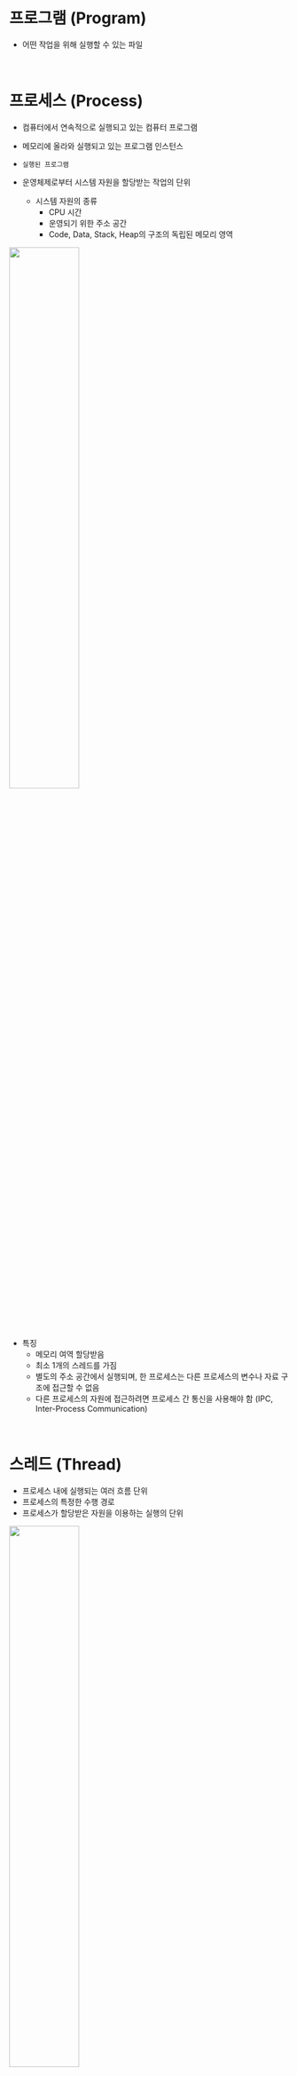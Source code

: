 # 프로그램 (Program)

- 어떤 작업을 위해 실행할 수 있는 파일
<br>

# 프로세스 (Process)

- 컴퓨터에서 연속적으로 실행되고 있는 컴퓨터 프로그램
- 메모리에 올라와 실행되고 있는 프로그램 인스턴스
- `실행된 프로그램`

- 운영체제로부터 시스템 자원을 할당받는 작업의 단위
  - 시스템 자원의 종류
    - CPU 시간
    - 운영되기 위한 주소 공간
    - Code, Data, Stack, Heap의 구조의 독립된 메모리 영역

<img src="" width="50%"/>

- 특징
  - 메모리 여역 할당받음
  - 최소 1개의 스레드를 가짐
  - 별도의 주소 공간에서 실행되며, 한 프로세스는 다른 프로세스의 변수나 자료 구조에 접근할 수 없음
  - 다른 프로세스의 자원에 접근하려면 프로세스 간 통신을 사용해야 함 (IPC, Inter-Process Communication)

<br>

# 스레드 (Thread)

- 프로세스 내에 실행되는 여러 흐름 단위
- 프로세스의 특정한 수행 경로
- 프로세스가 할당받은 자원을 이용하는 실행의 단위

<img src="" width="50%"/>

- 특징
  - 프로세스 내에서 각각 Stack, Resistry는 따로 할당받고 Code, Data, Heap 영역을 공유한다.
  - 한 프로세스 내 동작되는 여러 실행의 흐름으로 프로세스 내의 주소 공간이나 자원들을 스레드끼리 공유하면서 실행한다.
  - 한 스레드가 프로세스 자원을 변경하려면 다른 이웃 스레드(Sliding Thread)도 그 변경 결과를 즉시 볼 수 있다.

<br>

# 멀티 프로세스

- 하나의 응용프로그램을 여러 개의 프로세스로 구성하여 각 프로세스가 하나의 작업을 처리

- 장점
  - 여러 개의 자식 프로세스 중 하나에 문제가 발생하면 그 자식 프로세스만 죽는 것 이상으로 다른 영향이 확산되지 않음
  
- 단점

  -

<br>

# 멀티 스레드

<br><br><br>
<출처>

- <https://gmlwjd9405.github.io/2018/09/14/process-vs-thread.html>
